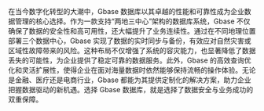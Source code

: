 在当今数字化转型的大潮中，Gbase 数据库以其卓越的性能和可靠性成为企业数据管理的核心选择。作为一款支持“两地三中心”架构的数据库系统，Gbase 不仅确保了数据的安全性和高可用性，还大幅提升了业务连续性。通过在不同地理位置部署三个数据中心，Gbase 实现了数据的实时同步与备份，有效应对自然灾害或区域性故障带来的风险。这种布局不仅增强了系统的容灾能力，也显著降低了数据丢失的可能性，为企业提供了稳定可靠的数据服务。此外，Gbase 的高效查询优化和灵活扩展性，使得企业在面对海量数据时依然能够保持流畅的操作体验。无论是金融、医疗还是电商行业，Gbase 都能为其提供定制化的解决方案，助力企业把握数据驱动的新机遇。选择 Gbase 数据库，就是选择了数据安全与业务成功的双重保障。